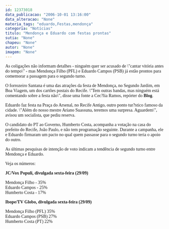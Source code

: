 ```yaml
---
id: 12373018
data_publicacao: "2006-10-01 13:16:00"
data_alteracao: "None"
materia_tags: "eduardo,Festas,mendonça"
categoria: "Notícias"
titulo: "Mendonça e Eduardo com festas prontas"
sutia: "None"
chapeu: "None"
autor: "None"
imagem: "None"
---
```

<p><P><FONT face=Verdana>As coligações não informam detalhes - ninguém quer ser acusado de \"cantar vitória antes do tempo\" - mas Mendonça Filho (PFL) e Eduardo Campos (PSB) já estão prontos para comemorar a passagem para o segundo turno.</FONT></P></p>
<p><P><FONT face=Verdana>O forrozeiro Santana é uma das atrações da festa de Mendonça, no Segundo Jardim, em Boa Viagem, um dos cartões postais do Recife. \"Tem outras bandas, mas ninguém está comentando sobre a festa não\", disse uma fonte a Cec?lia Ramos, repórter do <B>Blog</B>.</FONT></P></p>
<p><P><FONT face=Verdana>Eduardo faz festa na Praça do Arsenal, no Recife Antigo, outro ponto tur?stico famoso da cidade. \"Além do nosso mestre Ariano Suassuna, teremos uma surpresa. Aguardem\", avisou um socialista, que pediu reserva. </FONT></P></p>
<p><P><FONT face=Verdana>O candidato do PT ao Governo, Humberto Costa, acompanha a votação na casa do prefeito do Recife, João Paulo, e não tem programação seguinte. Durante a campanha, ele e Eduardo firmaram um pacto&nbsp;no qual quem passasse para o segundo turno teria o apoio do outro.</FONT></P></p>
<p><P><FONT face=Verdana>As últimas pesquisas de intenção de voto indicam a tendência de segundo turno entre Mendonça e Eduardo. </FONT></P></p>
<p><P><FONT face=Verdana>Veja os números:</FONT></P><B></p>
<p><P></B><B><FONT face=Verdana>JC/Vox Populi, divulgada sexta-feira (29/09)</FONT></P></B></p>
<p><P><FONT face=Verdana>Mendonça Filho - 35%<BR>Eduardo Campos - 25%<BR>Humberto Costa - 17%</FONT></P></p>
<p><P><FONT face=Verdana><STRONG>Ibope/TV Globo, divulgada sexta-feira (29/09)</STRONG></FONT></P></p>
<p><P><FONT face=Verdana>Mendonça Filho (PFL) 35%<BR>Eduardo Campos (PSB) 27%<BR>Humberto Costa (PT) 22%</FONT></P> </p>
